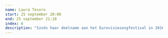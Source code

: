 ```yaml
---
name: Laura Tesoro
start: 25 september 20:00
end: 25 september 21:10
index: 6
description: "Sinds haar deelname aan het Eurovisiesongfestival in 2016 is Laura Tesoro niet meer van de hitradio’s weg te slaan. Haar feelgood songs “What’s The Pressure”, “Higher”, “Beast” en “Mutual” vatten Laura perfect samen: aanstekelijk, energiek en funky! "
---
```

